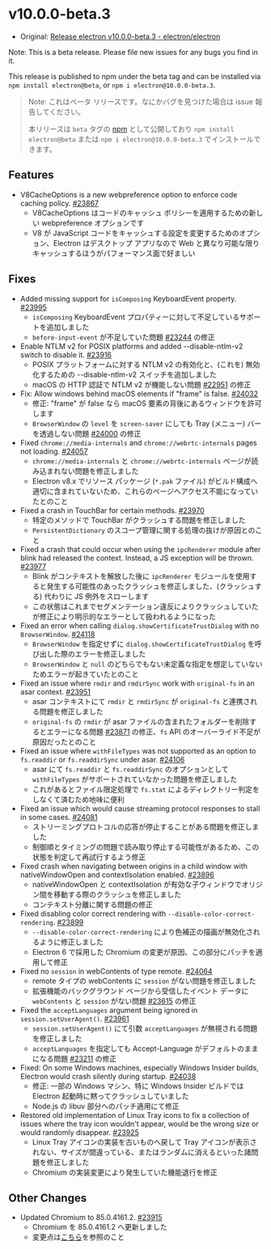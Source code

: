 # v10.0.0-beta.3

- Original: [Release electron v10.0.0-beta.3 - electron/electron](https://github.com/electron/electron/releases/tag/v10.0.0-beta.3)

Note: This is a beta release. Please file new issues for any bugs you find in it.

This release is published to npm under the beta tag and can be installed via `npm install electron@beta`, or `npm i electron@10.0.0-beta.3`.

> Note: これはベータ リリースです。なにかバグを見つけた場合は issue 報告してください。
>
> 本リリースは `beta` タグの [npm](https://www.npmjs.com/package/electron) として公開しており `npm install electron@beta` または `npm i electron@10.0.0-beta.3` でインストールできます。

## Features

- V8CacheOptions is a new webpreference option to enforce code caching policy. [#23867](https://github.com/electron/electron/pull/23867)
  - V8CacheOptions はコードのキャッシュ ポリシーを適用するための新しい webpreference オプションです
  - V8 が JavaScript コードをキャッシュする設定を変更するためのオプション、Electron はデスクトップ アプリなので Web と異なり可能な限りキャッシュするほうがパフォーマンス面で好ましい

## Fixes

- Added missing support for `isComposing` KeyboardEvent property. [#23995](https://github.com/electron/electron/pull/23995)
  - `isComposing` KeyboardEvent プロパティーに対して不足しているサポートを追加しました
  - `before-input-event` が不足していた問題 [#23244](https://github.com/electron/electron/issues/23244) の修正
- Enable NTLM v2 for POSIX platforms and added --disable-ntlm-v2 switch to disable it. [#23916](https://github.com/electron/electron/pull/23916)
  - POSIX プラットフォームに対する NTLM v2 の有効化と、(これを) 無効化するための --disable-ntlm-v2 スイッチを追加しました
  - macOS の HTTP 認証で NTLM v2 が機能しない問題 [#22951](https://github.com/electron/electron/issues/22951) の修正
- Fix: Allow windows behind macOS elements if "frame" is false. [#24032](https://github.com/electron/electron/pull/24032)
  - 修正: "frame" が false なら macOS 要素の背後にあるウィンドウを許可します
  - `BrowserWindow` の `level` を `screen-saver` にしても Tray (メニュー) バーを透過しない問題 [#24000](https://github.com/electron/electron/issues/24000) の修正
- Fixed `chrome://media-internals` and `chrome://webrtc-internals` pages not loading. [#24057](https://github.com/electron/electron/pull/24057)
  - `chrome://media-internals` と `chrome://webrtc-internals` ページが読み込まれない問題を修正しました
  - Electron v8.x でリソース パッケージ (`*.pak` ファイル) がビルド構成へ適切に含まれていないため、これらのページへアクセス不能になっていたとのこと
- Fixed a crash in TouchBar for certain methods. [#23970](https://github.com/electron/electron/pull/23970)
  - 特定のメソッドで TouchBar がクラッシュする問題を修正しました
  - `PersistentDictionary` のスコープ管理に関する処理の抜けが原因とのこと
- Fixed a crash that could occur when using the `ipcRenderer` module after blink had released the context. Instead, a JS exception will be thrown. [#23977](https://github.com/electron/electron/pull/23977)
  - Blink がコンテキストを解放した後に `ipcRenderer` モジュールを使用すると発生する可能性のあったクラッシュを修正しました、(クラッシュする) 代わりに JS 例外をスローします
  - この状態はこれまでセグメンテーション違反によりクラッシュしていたが修正により明示的なエラーとして扱われるようになった
- Fixed an error when calling `dialog.showCertificateTrustDialog` with no `BrowserWindow`. [#24118](https://github.com/electron/electron/pull/24118)
  - `BrowserWindow` を指定せずに `dialog.showCertificateTrustDialog` を呼び出した際のエラーを修正しました
  - `BrowserWindow` と `null` のどちらでもない未定義な指定を想定していないためエラーが起きていたとのこと
- Fixed an issue where `rmdir` and `rmdirSync` work with `original-fs` in an asar context. [#23951](https://github.com/electron/electron/pull/23951)
  - asar コンテキストにて `rmdir` と `rmdirSync` が `original-fs` と連携される問題を修正しました
  - `original-fs` の `rmdir` が asar ファイルの含まれたフォルダーを削除するとエラーになる問題 [#23871](https://github.com/electron/electron/issues/23871) の修正、`fs` API のオーバーライド不足が原因だったとのこと
- Fixed an issue where `withFileTypes` was not supported as an option to `fs.readdir` or `fs.readdirSync` under asar. [#24106](https://github.com/electron/electron/pull/24106)
  - asar にて `fs.readdir` と `fs.readdirSync` のオプションとして `withFileTypes` がサポートされていなかった問題を修正しました
  - これがあるとファイル限定処理で `fs.stat` によるディレクトリー判定をしなくて済むため地味に便利
- Fixed an issue which would cause streaming protocol responses to stall in some cases. [#24081](https://github.com/electron/electron/pull/24081)
  - ストリーミングプロトコルの応答が停止することがある問題を修正しました
  - 制御順とタイミングの問題で読み取り停止する可能性があるため、この状態を判定して再試行するよう修正
- Fixed crash when navigating between origins in a child window with nativeWindowOpen and contextIsolation enabled. [#23896](https://github.com/electron/electron/pull/23896)
  - nativeWindowOpen と contextIsolation が有効な子ウィンドウでオリジン間を移動する際のクラッシュを修正しました
  - コンテキスト分離に関する問題の修正
- Fixed disabling color correct rendering with `--disable-color-correct-rendering`. [#23899](https://github.com/electron/electron/pull/23899)
  - `--disable-color-correct-rendering` により色補正の描画が無効化されるように修正しました
  - Electron 6 で採用した Chromium の変更が原因、この部分にパッチを適用して修正
- Fixed no `session` in webContents of type remote. [#24064](https://github.com/electron/electron/pull/24064)
  - remote タイプの webContents に `session` がない問題を修正しました
  - 拡張機能のバックグラウンド ページから受信したイベント データに `webContents` と `session` がない問題 [#23615](https://github.com/electron/electron/issues/23615) の修正
- Fixed the `acceptLanguages` argument being ignored in `session.setUserAgent()`. [#23961](https://github.com/electron/electron/pull/23961)
  - `session.setUserAgent()` にて引数 `acceptLanguages` が無視される問題を修正しました
  - `acceptLanguages` を指定しても Accept-Language がデフォルトのままになる問題 [#23211](https://github.com/electron/electron/issues/23211) の修正
- Fixed: On some Windows machines, especially Windows Insider builds, Electron would crash silently during startup. [#24038](https://github.com/electron/electron/pull/24038)
  - 修正: 一部の Windows マシン、特に Windows Insider ビルドでは Electron 起動時に黙ってクラッシュしていました
  - Node.js の libuv 部分へのパッチ適用にて修正
- Restored old implementation of Linux Tray icons to fix a collection of issues where the tray icon wouldn't appear, would be the wrong size or would randomly disappear. [#23925](https://github.com/electron/electron/pull/23925)
  - Linux Tray アイコンの実装を古いものへ戻して Tray アイコンが表示されない、サイズが間違っている、またはランダムに消えるといった諸問題を修正しました
  - Chromium の実装変更により発生していた機能退行を修正

## Other Changes

- Updated Chromium to 85.0.4161.2. [#23915](https://github.com/electron/electron/pull/23915)
  - Chromium を 85.0.4161.2 へ更新しました
  - 変更点は[こちら](https://developers.google.com/web/updates/2020/08/nic85)を参照のこと
